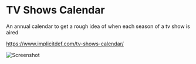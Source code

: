 # TV Shows Calendar

An annual calendar to get a rough idea of when each season of a tv show is aired

https://www.implicitdef.com/tv-shows-calendar/

![Screenshot](https://s23.postimg.org/pjswgxugb/Screen_Shot_2016_12_13_at_14_34_43.png)
